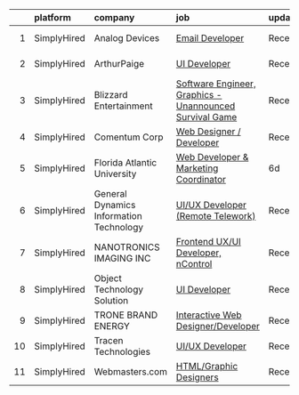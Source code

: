 

|    | platform    | company                                 | job                                                                                                                                                                   | update_time   | location       |
|---:|:------------|:----------------------------------------|:----------------------------------------------------------------------------------------------------------------------------------------------------------------------|:--------------|:---------------|
|  1 | SimplyHired | Analog Devices                          | [Email Developer](https://www.simplyhired.com/job/_V45MeICu0dPlkqNmTMqxIqDmpHUZ1p7r8k-DI_u8mitHM4GuUf5lA?q=graphic+developer)                                         | Recently      | Wilmington, MA |
|  2 | SimplyHired | ArthurPaige                             | [UI Developer](https://www.simplyhired.com/job/w6kKVrYi8XtpMqVDaBpw-9b73BgxSQdXkpJE4x8i1ZBPjZ0QguUMjg?q=graphic+developer)                                            | Recently      | Fort Meade, MD |
|  3 | SimplyHired | Blizzard Entertainment                  | [Software Engineer, Graphics - Unannounced Survival Game](https://www.simplyhired.com/job/NUK4mbBCRI5wIENh-DNnNuS2SQlef6skaQhhcWJ6Ry3dJh5-F1ZZSA?q=graphic+developer) | Recently      | Irvine, CA     |
|  4 | SimplyHired | Comentum Corp                           | [Web Designer / Developer](https://www.simplyhired.com/job/Q3AiuT6xbcgOiGnXd8Q2EOBPVtWvzXw2tRtn6wxXf2-grSE0omUHrA?q=graphic+developer)                                | Recently      | San Diego, CA  |
|  5 | SimplyHired | Florida Atlantic University             | [Web Developer & Marketing Coordinator](https://www.simplyhired.com/job/vINDeI2HdT-X3FfNQu2lef6z0q0r0Cvt0VTB2qqdAEad6dNDxoo9Zw?q=graphic+developer)                   | 6d            | Boca Raton, FL |
|  6 | SimplyHired | General Dynamics Information Technology | [UI/UX Developer (Remote Telework)](https://www.simplyhired.com/job/o1GyXm0ZK4fcF2F1xE_hWDNtFa2BkZDZSWqM4rjNBoJHF_wMZcPOPg?q=graphic+developer)                       | Recently      | Indiana        |
|  7 | SimplyHired | NANOTRONICS IMAGING INC                 | [Frontend UX/UI Developer, nControl](https://www.simplyhired.com/job/U2wMH6gr3ShD8f-h2Pi3q7Odo2p-MiJn_ueR2cRSGkuVrz6W6OzBEw?q=graphic+developer)                      | Recently      | Brooklyn, NY   |
|  8 | SimplyHired | Object Technology Solution              | [UI Developer](https://www.simplyhired.com/job/6P8IVIvvjumRPZQySlkyamH00E0aYHiSgI8T4vX76iufIX6T0JbWdQ?q=graphic+developer)                                            | Recently      | Remote         |
|  9 | SimplyHired | TRONE BRAND ENERGY                      | [Interactive Web Designer/Developer](https://www.simplyhired.com/job/gt2t11ig-2-t8-MGCxVqVoHzvoOugbkt0dCQJ53QxBu6bYrzggAZcg?q=graphic+developer)                      | Recently      | High Point, NC |
| 10 | SimplyHired | Tracen Technologies                     | [UI/UX Developer](https://www.simplyhired.com/job/qL0zSajjUM-O92iLa9gucrvQTezRGSRndZWzYr-I_Fot2yW6rDAbLg?q=graphic+developer)                                         | Recently      | Virginia       |
| 11 | SimplyHired | Webmasters.com                          | [HTML/Graphic Designers](https://www.simplyhired.com/job/1S2ki1F2e97xk1bn0P3q05lu3BQ0Tpk7KwB7Zii_z8pQmxmAAOWD5g?q=graphic+developer)                                  | Recently      | Tampa, FL      |